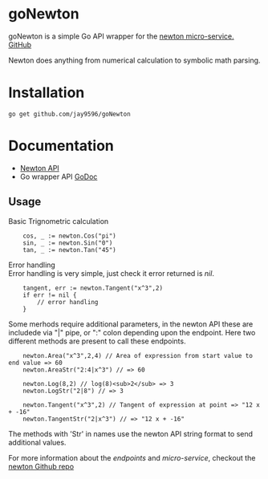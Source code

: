 # goNewton

goNewton is a simple Go API wrapper for the [newton micro-service.](https://newton.now.sh/)  
[GitHub](https://github.com/aunyks/newton-api)  

Newton does anything from numerical calculation to symbolic math parsing.

# Installation
`go get github.com/jay9596/goNewton`

# Documentation
- [Newton API](https://github.com/aunyks/newton-api)
- Go wrapper API [GoDoc](https://godoc.org/github.com/Jay9596/goNewton) 

## Usage
Basic Trignometric calculation  
```newton := goNewton.New()
    cos, _ := newton.Cos("pi")
    sin, _ := newton.Sin("0")
    tan, _ := newton.Tan("45")
```
Error handling  
Error handling is very simple, just check it error returned is _nil_.
```
    tangent, err := newton.Tangent("x^3",2)
    if err != nil {
        // error handling
    }
```
Some merhods require additional parameters, in the newton API these are includede via "|" pipe, or ":" colon depending upon the endpoint. Here two different methods are present to call these endpoints.
```
    newton.Area("x^3",2,4) // Area of expression from start value to end value => 60
    newton.AreaStr("2:4|x^3") // => 60

    newton.Log(8,2) // log(8)<sub>2</sub> => 3
    newton.LogStr("2|8") // => 3
    
    newton.Tangent("x^3",2) // Tangent of expression at point => "12 x + -16"
    newton.TangentStr("2|x^3") // => "12 x + -16"
```
The methods with 'Str' in names use the newton API string format to send additional values.  


For more information about the _endpoints_ and _micro-service_, checkout the [newton Github repo](https://github.com/aunyks/newton-api)